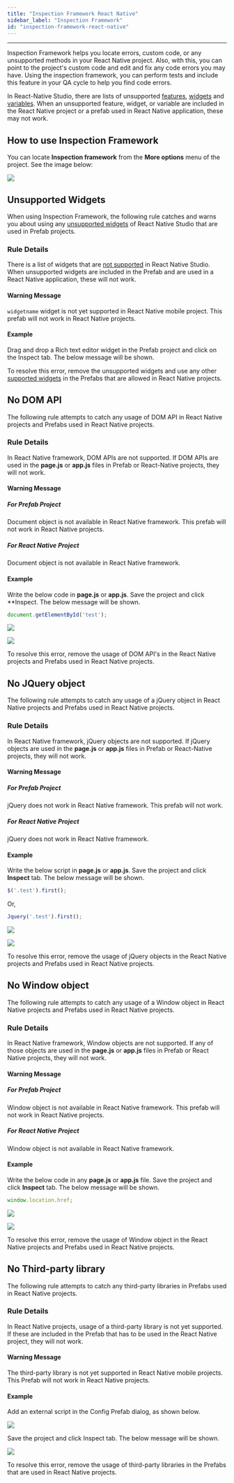 ```yaml
---
title: "Inspection Framework React Native"
sidebar_label: "Inspection Framework"
id: "inspection-framework-react-native"
---
```

---

Inspection Framework helps you locate errors, custom code, or any unsupported methods in your React Native project. Also, with this, you can point to the project's custom code and edit and fix any code errors you may have. Using the inspection framework, you can perform tests and include this feature in your QA cycle to help you find code errors.

In React-Native Studio, there are lists of unsupported [features](/learn/react-native/feature-support), [widgets](/learn/react-native/supported-widgets) and [variables](/learn/react-native/supported-variables). When an unsupported feature, widget, or variable are included in the React Native project or a prefab used in React Native application, these may not work.

## How to use Inspection Framework

You can locate **Inspection framework** from the **More options** menu of the project. See the image below:

![](/learn/assets/inspectionframeworklowcode.png)

## Unsupported Widgets

When using Inspection Framework, the following rule catches and warns you about using any [unsupported widgets](/learn/react-native/supported-widgets) of React Native Studio that are used in Prefab projects.

### Rule Details

There is a list of widgets that are [not supported](/learn/react-native/supported-widgets) in React Native Studio. When unsupported widgets are included in the Prefab and are used in a React Native application, these will not work.

#### Warning Message

`widgetname` widget is not yet supported in React Native mobile project. This prefab will not work in React Native projects.

#### Example

Drag and drop a Rich text editor widget in the Prefab project and click on the Inspect tab. The below message will be shown.

To resolve this error, remove the unsupported widgets and use any other [supported widgets](/learn/react-native/supported-widgets) in the Prefabs that are allowed in React Native projects.

## No DOM API

The following rule attempts to catch any usage of DOM API in React Native projects and Prefabs used in React Native projects.

### Rule Details

In React Native framework, DOM APIs are not supported. If DOM APIs are used in the **page.js** or **app.js** files in Prefab or React-Native projects, they will not work.

#### Warning Message

##### For Prefab Project

Document object is not available in React Native framework. This prefab will not work in React Native projects.

##### For React Native Project

Document object is not available in React Native framework.

#### Example

Write the below code in **page.js** or **app.js**. Save the project and click **Inspect. The below message will be shown.

```js
document.getElementById('test');
```

![](/learn/assets/nodomapiprefabinspectionrule.png)

![](/learn/assets/nodomapiprojectinspectionrule.png)

To resolve this error, remove the usage of DOM API's in the React Native projects and Prefabs used in React Native projects. 

## No JQuery object

The following rule attempts to catch any usage of a jQuery object in React Native projects and Prefabs used in React Native projects.
  
### Rule Details

In React Native framework, jQuery objects are not supported. If jQuery objects are used in the **page.js** or **app.js** files in Prefab or React-Native projects, they will not work.

#### Warning Message

##### For Prefab Project

jQuery does not work in React Native framework. This prefab will not work.

##### For React Native Project

jQuery does not work in React Native framework.

#### Example

Write the below script in **page.js** or **app.js**. Save the project and click **Inspect** tab. The below message will be shown.

```js
$('.test').first(); 
```

Or,

```js
Jquery('.test').first();
```

![](/learn/assets/nojqueryobjectprefabinspectionrule.png)

![](/learn/assets/nojqueryobjectprojectinspectionrule.png)

To resolve this error, remove the usage of jQuery objects in the React Native projects and Prefabs used in React Native projects.

## No Window object

The following rule attempts to catch any usage of a Window object in React Native projects and Prefabs used in React Native projects.

### Rule Details

In React Native framework, Window objects are not supported. If any of those objects are used in the **page.js** or **app.js** files in Prefab or React Native projects, they will not work.

#### Warning Message

##### For Prefab Project

Window object is not available in React Native framework. This prefab will not work in React Native projects.

##### For React Native Project

Window object is not available in React Native framework.

#### Example

Write the below code in any **page.js** or **app.js** file. Save the project and click **Inspect** tab. The below message will be shown.

```js
window.location.href;
```

![](/learn/assets/nowindowobjectprefabinspectionrule.png)

![](/learn/assets/nowindowobjectprojectinspectionrule.png)

To resolve this error, remove the usage of Window object in the React Native projects and Prefabs used in React Native projects.

## No Third-party library

The following rule attempts to catch any third-party libraries in Prefabs used in React Native projects.

### Rule Details

In React Native projects, usage of a third-party library is not yet supported. If these are included in the Prefab that has to be used in the React Native project, they will not work.

#### Warning Message

The third-party library is not yet supported in React Native mobile projects. This Prefab will not work in React Native projects.

#### Example

Add an external script in the Config Prefab dialog, as shown below.

![](/learn/assets/thirdpartylibrariesprefabconfig.png)

Save the project and click Inspect tab. The below message will be shown.

![](/learn/assets/thirdpartylibrariesprefabinspectionrules.png)

To resolve this error, remove the usage of third-party libraries in the Prefabs that are used in React Native projects.
